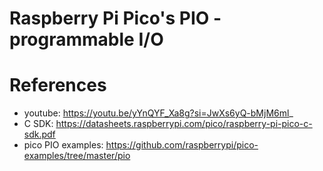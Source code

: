 # Raspberry Pi Pico's PIO - programmable I/O

# References

- youtube: https://youtu.be/yYnQYF_Xa8g?si=JwXs6yQ-bMjM6ml_
- C SDK: https://datasheets.raspberrypi.com/pico/raspberry-pi-pico-c-sdk.pdf
- pico PIO examples: https://github.com/raspberrypi/pico-examples/tree/master/pio
